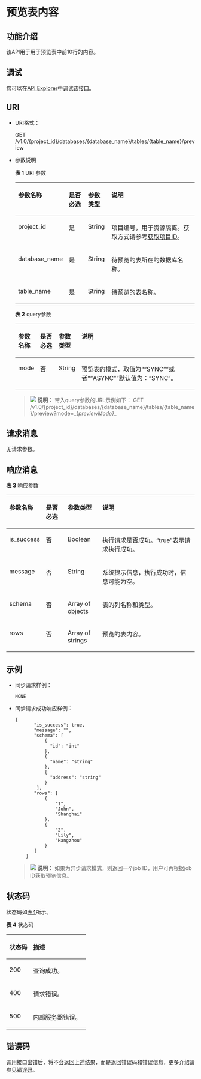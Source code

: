 # 预览表内容<a name="dli_02_0108"></a>

## 功能介绍<a name="s4d7af3a55ba34cc0ad39319579f69b71"></a>

该API用于用于预览表中前10行的内容。

## 调试<a name="section556523314214"></a>

您可以在[API Explorer](https://apiexplorer.developer.huaweicloud.com/apiexplorer/doc?product=DLI&api=ShowTableContent)中调试该接口。

## URI<a name="s4d10c112744f4d8298e08964081970c4"></a>

-   URI格式：

    GET /v1.0/\{project\_id\}/databases/\{database\_name\}/tables/\{table\_name\}/preview

-   参数说明

    **表 1**  URI 参数

    <a name="zh-cn_topic_0069077903_table18989315"></a>
    <table><thead align="left"><tr id="zh-cn_topic_0069077903_row37144870"><th class="cellrowborder" valign="top" width="18.031803180318033%" id="mcps1.2.5.1.1"><p id="zh-cn_topic_0069077903_p621772417152"><a name="zh-cn_topic_0069077903_p621772417152"></a><a name="zh-cn_topic_0069077903_p621772417152"></a>参数名称</p>
    </th>
    <th class="cellrowborder" valign="top" width="11.641164116411641%" id="mcps1.2.5.1.2"><p id="zh-cn_topic_0069077903_p721818240153"><a name="zh-cn_topic_0069077903_p721818240153"></a><a name="zh-cn_topic_0069077903_p721818240153"></a>是否必选</p>
    </th>
    <th class="cellrowborder" valign="top" width="13.211321132113211%" id="mcps1.2.5.1.3"><p id="p1326615161531"><a name="p1326615161531"></a><a name="p1326615161531"></a>参数类型</p>
    </th>
    <th class="cellrowborder" valign="top" width="57.11571157115712%" id="mcps1.2.5.1.4"><p id="a86c116e114d44f4c8e5ce60e82d3b11f"><a name="a86c116e114d44f4c8e5ce60e82d3b11f"></a><a name="a86c116e114d44f4c8e5ce60e82d3b11f"></a>说明</p>
    </th>
    </tr>
    </thead>
    <tbody><tr id="row18156104824111"><td class="cellrowborder" valign="top" width="18.031803180318033%" headers="mcps1.2.5.1.1 "><p id="zh-cn_topic_0069077803_p43412436"><a name="zh-cn_topic_0069077803_p43412436"></a><a name="zh-cn_topic_0069077803_p43412436"></a>project_id</p>
    </td>
    <td class="cellrowborder" valign="top" width="11.641164116411641%" headers="mcps1.2.5.1.2 "><p id="zh-cn_topic_0069077803_p26746391"><a name="zh-cn_topic_0069077803_p26746391"></a><a name="zh-cn_topic_0069077803_p26746391"></a>是</p>
    </td>
    <td class="cellrowborder" valign="top" width="13.211321132113211%" headers="mcps1.2.5.1.3 "><p id="p1226631617538"><a name="p1226631617538"></a><a name="p1226631617538"></a>String</p>
    </td>
    <td class="cellrowborder" valign="top" width="57.11571157115712%" headers="mcps1.2.5.1.4 "><p id="p1310472724012"><a name="p1310472724012"></a><a name="p1310472724012"></a>项目编号，用于资源隔离。获取方式请参考<a href="获取项目ID.md">获取项目ID</a>。</p>
    </td>
    </tr>
    <tr id="zh-cn_topic_0069077903_row42334793"><td class="cellrowborder" valign="top" width="18.031803180318033%" headers="mcps1.2.5.1.1 "><p id="zh-cn_topic_0069077903_p6566175"><a name="zh-cn_topic_0069077903_p6566175"></a><a name="zh-cn_topic_0069077903_p6566175"></a>database_name</p>
    </td>
    <td class="cellrowborder" valign="top" width="11.641164116411641%" headers="mcps1.2.5.1.2 "><p id="zh-cn_topic_0069077903_p62098166"><a name="zh-cn_topic_0069077903_p62098166"></a><a name="zh-cn_topic_0069077903_p62098166"></a>是</p>
    </td>
    <td class="cellrowborder" valign="top" width="13.211321132113211%" headers="mcps1.2.5.1.3 "><p id="p19267716155314"><a name="p19267716155314"></a><a name="p19267716155314"></a>String</p>
    </td>
    <td class="cellrowborder" valign="top" width="57.11571157115712%" headers="mcps1.2.5.1.4 "><p id="p29276378145758"><a name="p29276378145758"></a><a name="p29276378145758"></a>待预览的表所在的数据库名称。</p>
    </td>
    </tr>
    <tr id="zh-cn_topic_0069077903_row38188964"><td class="cellrowborder" valign="top" width="18.031803180318033%" headers="mcps1.2.5.1.1 "><p id="zh-cn_topic_0069077903_p6298355"><a name="zh-cn_topic_0069077903_p6298355"></a><a name="zh-cn_topic_0069077903_p6298355"></a>table_name</p>
    </td>
    <td class="cellrowborder" valign="top" width="11.641164116411641%" headers="mcps1.2.5.1.2 "><p id="zh-cn_topic_0069077903_p40404735"><a name="zh-cn_topic_0069077903_p40404735"></a><a name="zh-cn_topic_0069077903_p40404735"></a>是</p>
    </td>
    <td class="cellrowborder" valign="top" width="13.211321132113211%" headers="mcps1.2.5.1.3 "><p id="p192675165532"><a name="p192675165532"></a><a name="p192675165532"></a>String</p>
    </td>
    <td class="cellrowborder" valign="top" width="57.11571157115712%" headers="mcps1.2.5.1.4 "><p id="p43359460145811"><a name="p43359460145811"></a><a name="p43359460145811"></a>待预览的表名称。</p>
    </td>
    </tr>
    </tbody>
    </table>

    **表 2**  query参数

    <a name="table430114206570"></a>
    <table><thead align="left"><tr id="row163026209572"><th class="cellrowborder" valign="top" width="10.061006100610062%" id="mcps1.2.5.1.1"><p id="p143022207572"><a name="p143022207572"></a><a name="p143022207572"></a>参数名称</p>
    </th>
    <th class="cellrowborder" valign="top" width="10.791079107910791%" id="mcps1.2.5.1.2"><p id="p14302172035714"><a name="p14302172035714"></a><a name="p14302172035714"></a>是否必选</p>
    </th>
    <th class="cellrowborder" valign="top" width="10.071007100710071%" id="mcps1.2.5.1.3"><p id="p830292095716"><a name="p830292095716"></a><a name="p830292095716"></a>参数类型</p>
    </th>
    <th class="cellrowborder" valign="top" width="69.07690769076908%" id="mcps1.2.5.1.4"><p id="p13028209577"><a name="p13028209577"></a><a name="p13028209577"></a>说明</p>
    </th>
    </tr>
    </thead>
    <tbody><tr id="row0307142005711"><td class="cellrowborder" valign="top" width="10.061006100610062%" headers="mcps1.2.5.1.1 "><p id="p163071020205716"><a name="p163071020205716"></a><a name="p163071020205716"></a>mode</p>
    </td>
    <td class="cellrowborder" valign="top" width="10.791079107910791%" headers="mcps1.2.5.1.2 "><p id="p130719203576"><a name="p130719203576"></a><a name="p130719203576"></a>否</p>
    </td>
    <td class="cellrowborder" valign="top" width="10.071007100710071%" headers="mcps1.2.5.1.3 "><p id="p14307132065713"><a name="p14307132065713"></a><a name="p14307132065713"></a>String</p>
    </td>
    <td class="cellrowborder" valign="top" width="69.07690769076908%" headers="mcps1.2.5.1.4 "><p id="p0307122055710"><a name="p0307122055710"></a><a name="p0307122055710"></a>预览表的模式，取值为“<span class="parmvalue" id="parmvalue18308102095710"><a name="parmvalue18308102095710"></a><a name="parmvalue18308102095710"></a>“SYNC”</span>”或者“<span class="parmvalue" id="parmvalue630811205574"><a name="parmvalue630811205574"></a><a name="parmvalue630811205574"></a>“ASYNC”</span>”默认值为：“SYNC”。</p>
    </td>
    </tr>
    </tbody>
    </table>

    >![](public_sys-resources/icon-note.gif) **说明：** 
    >带入query参数的URL示例如下：
    >GET /v1.0/\{project\_id\}/databases/\{database\_name\}/tables/\{table\_name\}/preview?mode=_\{_previewMode\}__


## 请求消息<a name="sba3aea1255394b83a6b44b56d1443424"></a>

无请求参数。

## 响应消息<a name="s3b91e8001c304b1fab9451feec878c3e"></a>

**表 3**  响应参数

<a name="zh-cn_topic_0069077903_table27982971"></a>
<table><thead align="left"><tr id="zh-cn_topic_0069077903_row46534355"><th class="cellrowborder" valign="top" width="11.1%" id="mcps1.2.5.1.1"><p id="a8492bb7ea9aa47d1a50c3370cc8fd80c"><a name="a8492bb7ea9aa47d1a50c3370cc8fd80c"></a><a name="a8492bb7ea9aa47d1a50c3370cc8fd80c"></a>参数名称</p>
</th>
<th class="cellrowborder" valign="top" width="12.690000000000001%" id="mcps1.2.5.1.2"><p id="p134002501736"><a name="p134002501736"></a><a name="p134002501736"></a>是否必选</p>
</th>
<th class="cellrowborder" valign="top" width="19.09%" id="mcps1.2.5.1.3"><p id="ad5d73f500bd941708658fac31c1a15cb"><a name="ad5d73f500bd941708658fac31c1a15cb"></a><a name="ad5d73f500bd941708658fac31c1a15cb"></a>参数类型</p>
</th>
<th class="cellrowborder" valign="top" width="57.120000000000005%" id="mcps1.2.5.1.4"><p id="zh-cn_topic_0069077903_p669144151612"><a name="zh-cn_topic_0069077903_p669144151612"></a><a name="zh-cn_topic_0069077903_p669144151612"></a>说明</p>
</th>
</tr>
</thead>
<tbody><tr id="zh-cn_topic_0069077903_row48222793"><td class="cellrowborder" valign="top" width="11.1%" headers="mcps1.2.5.1.1 "><p id="zh-cn_topic_0069077903_p13732189"><a name="zh-cn_topic_0069077903_p13732189"></a><a name="zh-cn_topic_0069077903_p13732189"></a>is_success</p>
</td>
<td class="cellrowborder" valign="top" width="12.690000000000001%" headers="mcps1.2.5.1.2 "><p id="p9400850732"><a name="p9400850732"></a><a name="p9400850732"></a>否</p>
</td>
<td class="cellrowborder" valign="top" width="19.09%" headers="mcps1.2.5.1.3 "><p id="zh-cn_topic_0069077903_p36799834"><a name="zh-cn_topic_0069077903_p36799834"></a><a name="zh-cn_topic_0069077903_p36799834"></a>Boolean</p>
</td>
<td class="cellrowborder" valign="top" width="57.120000000000005%" headers="mcps1.2.5.1.4 "><p id="p1096242814143"><a name="p1096242814143"></a><a name="p1096242814143"></a>执行请求是否成功。<span class="parmvalue" id="parmvalue5716630816104"><a name="parmvalue5716630816104"></a><a name="parmvalue5716630816104"></a>“true”</span>表示请求执行成功。</p>
</td>
</tr>
<tr id="zh-cn_topic_0069077903_row50642479"><td class="cellrowborder" valign="top" width="11.1%" headers="mcps1.2.5.1.1 "><p id="zh-cn_topic_0069077903_p8400114"><a name="zh-cn_topic_0069077903_p8400114"></a><a name="zh-cn_topic_0069077903_p8400114"></a>message</p>
</td>
<td class="cellrowborder" valign="top" width="12.690000000000001%" headers="mcps1.2.5.1.2 "><p id="p134001150234"><a name="p134001150234"></a><a name="p134001150234"></a>否</p>
</td>
<td class="cellrowborder" valign="top" width="19.09%" headers="mcps1.2.5.1.3 "><p id="zh-cn_topic_0069077903_p16771545"><a name="zh-cn_topic_0069077903_p16771545"></a><a name="zh-cn_topic_0069077903_p16771545"></a>String</p>
</td>
<td class="cellrowborder" valign="top" width="57.120000000000005%" headers="mcps1.2.5.1.4 "><p id="p3962132820148"><a name="p3962132820148"></a><a name="p3962132820148"></a>系统提示信息，执行成功时，信息可能为空。</p>
</td>
</tr>
<tr id="zh-cn_topic_0069077903_row12643388"><td class="cellrowborder" valign="top" width="11.1%" headers="mcps1.2.5.1.1 "><p id="p5559186215158"><a name="p5559186215158"></a><a name="p5559186215158"></a>schema</p>
</td>
<td class="cellrowborder" valign="top" width="12.690000000000001%" headers="mcps1.2.5.1.2 "><p id="p164017506318"><a name="p164017506318"></a><a name="p164017506318"></a>否</p>
</td>
<td class="cellrowborder" valign="top" width="19.09%" headers="mcps1.2.5.1.3 "><p id="p153721315158"><a name="p153721315158"></a><a name="p153721315158"></a>Array of objects</p>
</td>
<td class="cellrowborder" valign="top" width="57.120000000000005%" headers="mcps1.2.5.1.4 "><p id="p5740541315158"><a name="p5740541315158"></a><a name="p5740541315158"></a>表的列名称和类型。</p>
</td>
</tr>
<tr id="zh-cn_topic_0069077903_row59937243"><td class="cellrowborder" valign="top" width="11.1%" headers="mcps1.2.5.1.1 "><p id="p3972395415158"><a name="p3972395415158"></a><a name="p3972395415158"></a>rows</p>
</td>
<td class="cellrowborder" valign="top" width="12.690000000000001%" headers="mcps1.2.5.1.2 "><p id="p114014501530"><a name="p114014501530"></a><a name="p114014501530"></a>否</p>
</td>
<td class="cellrowborder" valign="top" width="19.09%" headers="mcps1.2.5.1.3 "><p id="p4514657515158"><a name="p4514657515158"></a><a name="p4514657515158"></a>Array of strings</p>
</td>
<td class="cellrowborder" valign="top" width="57.120000000000005%" headers="mcps1.2.5.1.4 "><p id="p3299394415158"><a name="p3299394415158"></a><a name="p3299394415158"></a>预览的表内容。</p>
</td>
</tr>
</tbody>
</table>

## 示例<a name="section41378223152310"></a>

-   同步请求样例：

    ```
    NONE
    ```

-   同步请求成功响应样例：

    ```
    {
           "is_success": true,
           "message": "",
           "schema": [    
               {      
                 "id": "int"
               },
               {      
                 "name": "string"
               },
               {      
                 "address": "string"
               }  
            ],
           "rows": [
               {
                   "1",
                   "John",
                   "Shanghai"
               },
               {
                   "2",
                   "Lily",
                   "Hangzhou"
               }
           ]
        }
    ```

    >![](public_sys-resources/icon-note.gif) **说明：** 
    >如果为异步请求模式，则返回一个job ID，用户可再根据job ID获取预览信息。


## 状态码<a name="sf39cfd445ad24e9e82754fcb0027179d"></a>

状态码如[表4](#tb12870f1c5f24b27abd55ca24264af36)所示。

**表 4**  状态码

<a name="tb12870f1c5f24b27abd55ca24264af36"></a>
<table><thead align="left"><tr id="r8d54231f95b14c01a5e55e95f3b2e838"><th class="cellrowborder" valign="top" width="30%" id="mcps1.2.3.1.1"><p id="ab49d21f312644072a331f43e92baf853"><a name="ab49d21f312644072a331f43e92baf853"></a><a name="ab49d21f312644072a331f43e92baf853"></a>状态码</p>
</th>
<th class="cellrowborder" valign="top" width="70%" id="mcps1.2.3.1.2"><p id="aea1d3bd107bb4c499da79a88832d256c"><a name="aea1d3bd107bb4c499da79a88832d256c"></a><a name="aea1d3bd107bb4c499da79a88832d256c"></a>描述</p>
</th>
</tr>
</thead>
<tbody><tr id="r211ad4eb571d4d938e5579998723174e"><td class="cellrowborder" valign="top" width="30%" headers="mcps1.2.3.1.1 "><p id="a3153e07b3a9749adba92599fe6628fbf"><a name="a3153e07b3a9749adba92599fe6628fbf"></a><a name="a3153e07b3a9749adba92599fe6628fbf"></a>200</p>
</td>
<td class="cellrowborder" valign="top" width="70%" headers="mcps1.2.3.1.2 "><p id="p104431642124811"><a name="p104431642124811"></a><a name="p104431642124811"></a>查询成功。</p>
</td>
</tr>
<tr id="row44937531727"><td class="cellrowborder" valign="top" width="30%" headers="mcps1.2.3.1.1 "><p id="p184941532219"><a name="p184941532219"></a><a name="p184941532219"></a>400</p>
</td>
<td class="cellrowborder" valign="top" width="70%" headers="mcps1.2.3.1.2 "><p id="p2049413539219"><a name="p2049413539219"></a><a name="p2049413539219"></a>请求错误。</p>
</td>
</tr>
<tr id="row65331212142411"><td class="cellrowborder" valign="top" width="30%" headers="mcps1.2.3.1.1 "><p id="p5537171216249"><a name="p5537171216249"></a><a name="p5537171216249"></a>500</p>
</td>
<td class="cellrowborder" valign="top" width="70%" headers="mcps1.2.3.1.2 "><p id="p953813124249"><a name="p953813124249"></a><a name="p953813124249"></a>内部服务器错误。</p>
</td>
</tr>
</tbody>
</table>

## 错误码<a name="section13596141025715"></a>

调用接口出错后，将不会返回上述结果，而是返回错误码和错误信息，更多介绍请参见[错误码](错误码.md)。

